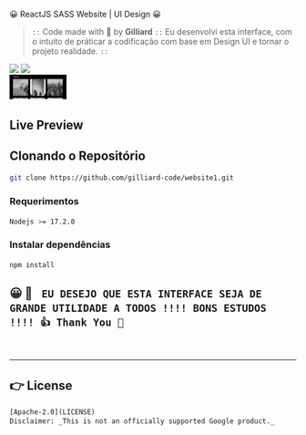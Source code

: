 😀 ReactJS SASS Website | UI Design 😀

> `::` Code made with 💓 by **Gilliard** `::`
> Eu desenvolvi esta interface, com o intuito de práticar a codificação com base em Design UI e tornar o projeto realidade. `::`

<div>
    <img src="https://sass-lang.com/assets/img/logos/logo-b6e1ef6e.svg" style="width: 100px" />
    <img src="https://logospng.org/download/react/logo-react-1024.png" style="width: 100px" />
</div>
<div>
    <img src="https://raw.githubusercontent.com/gilliard-fullstack/reactjs-sass-gallery/main/printscreen.jpg" style="width: 100px" />
</div>

## Live Preview

## Clonando o Repositório

```bash
git clone https://github.com/gilliard-code/website1.git
```

### Requerimentos

```bash
Nodejs >= 17.2.0
```

### Instalar dependências

```bash
npm install
```

## 😀 💓 ` EU DESEJO QUE ESTA INTERFACE SEJA DE GRANDE UTILIDADE A TODOS !!!! BONS ESTUDOS !!!! 👍 Thank You 🤝`

<br>

---

## 👉 License

```
[Apache-2.0](LICENSE)
Disclaimer: _This is not an officially supported Google product._
```
